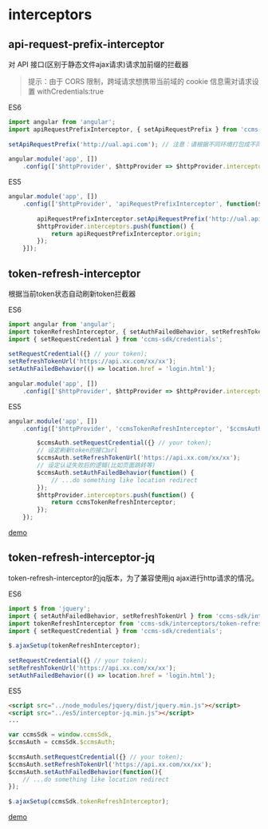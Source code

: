 # interceptors

## api-request-prefix-interceptor
	
对 API 接口(区别于静态文件ajax请求)请求加前缀的拦截器
	
> 提示：由于 CORS 限制，跨域请求想携带当前域的 cookie 信息需对请求设置 withCredentials:true
	
ES6
	
```js
import angular from 'angular';
import apiRequestPrefixInterceptor, { setApiRequestPrefix } from 'ccms-sdk/interceptors/api-request-prefix-interceptor';
	
setApiRequestPrefix('http://ual.api.com'); // 注意：请根据不同环境打包成不同前缀配置
    
angular.module('app', [])
	.config(['$httpProvider', $httpProvider => $httpProvider.interceptors.push(() => apiRequestPrefixInterceptor)]);
```
	
ES5
	
```js
angular.module('app', [])
	.config(['$httpProvider', 'apiRequestPrefixInterceptor', function($httpProvider, apiRequestPrefixInterceptor) {
    
		apiRequestPrefixInterceptor.setApiRequestPrefix('http://ual.api.com');
		$httpProvider.interceptors.push(function() {
			return apiRequestPrefixInterceptor.origin;
		});
	}]);
```

## token-refresh-interceptor

根据当前token状态自动刷新token拦截器
	
ES6
	
```js
import angular from 'angular';
import tokenRefreshInterceptor, { setAuthFailedBehavior, setRefreshTokenUrl } from 'ccms-sdk/interceptors/token-refresh-interceptor';
import { setRequestCredential } from 'ccms-sdk/credentials';
	
setRequestCredential({} // your token);
setRefreshTokenUrl('https://api.xx.com/xx/xx');
setAuthFailedBehavior(() => location.href = 'login.html');
	
angular.module('app', [])
	.config(['$httpProvider', $httpProvider => $httpProvider.interceptors.push(() => tokenRefreshInterceptor)]);
```
   	
ES5
   	
```js
angular.module('app', [])
	.config(['$httpProvider', 'ccmsTokenRefreshInterceptor', '$ccmsAuth', function($httpProvider, ccmsTokenRefreshInterceptor, $ccmsAuth) {

		$ccmsAuth.setRequestCredential({} // your token);
		// 设定刷新token的接口url
		$ccmsAuth.setRefreshTokenUrl('https://api.xx.com/xx/xx');
		// 设定认证失败后的逻辑(比如页面跳转等)
		$ccmsAuth.setAuthFailedBehavior(function() {
			// ...do something like location redirect
		});
		$httpProvider.interceptors.push(function() {
	 		return ccmsTokenRefreshInterceptor;
	 	});
	});
```
[demo](../../examples/interceptors.html)
   	
## token-refresh-interceptor-jq

token-refresh-interceptor的jq版本，为了兼容使用jq ajax进行http请求的情况。
	
ES6
	
```js
import $ from 'jquery';
import { setAuthFailedBehavior, setRefreshTokenUrl } from 'ccms-sdk/interceptors/token-refresh-interceptor';
import tokenRefreshInterceptor from 'ccms-sdk/interceptors/token-refresh-interceptor-jq';
import { setRequestCredential } from 'ccms-sdk/credentials';
	
$.ajaxSetup(tokenRefreshInterceptor);
	
setRequestCredential({} // your token);
setRefreshTokenUrl('https://api.xx.com/xx/xx');
setAuthFailedBehavior(() => location.href = 'login.html');
```
	
ES5
	
```html
<script src="../node_modules/jquery/dist/jquery.min.js"></script>
<script src="../es5/interceptor-jq.min.js"></script>
...
```
	
```js
var ccmsSdk = window.ccmsSdk,
$ccmsAuth = ccmsSdk.$ccmsAuth;
    
$ccmsAuth.setRequestCredential({} // your token);
$ccmsAuth.setRefreshTokenUrl('https://api.xx.com/xx/xx');
$ccmsAuth.setAuthFailedBehavior(function(){
	// ...do something like location redirect
});
    
$.ajaxSetup(ccmsSdk.tokenRefreshInterceptor);
```
   	
[demo](../../examples/interceptors-jq.html)

